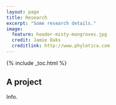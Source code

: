 ```yaml
---
layout: page
title: Research
excerpt: "Some research details."
image:
  feature: header-misty-mangroves.jpg
  credit: Jamie Oaks
  creditlink: http://www.phyletica.com
---
```


{% include _toc.html %}

## A project

Info.
